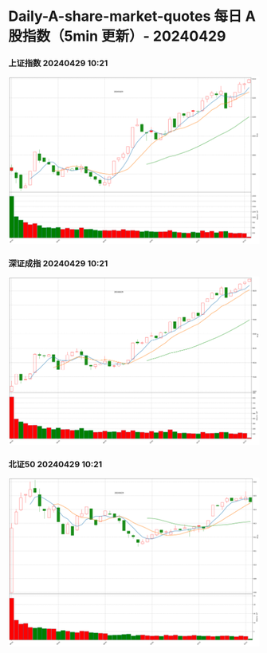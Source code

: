 
# Daily-A-share-market-quotes 每日 A 股指数（5min 更新）- 20240429

### 上证指数 20240429 10:21
![](./fig/2024/4/20240429-sh000001.png)

### 深证成指 20240429 10:21
![](./fig/2024/4/20240429-sz399001.png)

### 北证50 20240429 10:21
![](./fig/2024/4/20240429-bj899050.png)
